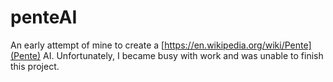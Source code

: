 # penteAI

An early attempt of mine to create a [https://en.wikipedia.org/wiki/Pente](Pente) AI. 
Unfortunately, I became busy with work and was unable to finish this project.

